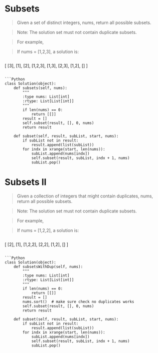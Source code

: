 # Subsets

> Given a set of distinct integers, nums, return all possible subsets.

> Note: The solution set must not contain duplicate subsets.

> For example,

> If nums = [1,2,3], a solution is:

> ```
[
  [3],
  [1],
  [2],
  [1,2,3],
  [1,3],
  [2,3],
  [1,2],
  []
]
```

```Python
class Solution(object):
    def subsets(self, nums):
        """
        :type nums: List[int]
        :rtype: List[List[int]]
        """
        if len(nums) == 0:
            return [[]]
        result = []
        self.subset(result, [], 0, nums)
        return result

    def subset(self, result, subList, start, nums):
        if subList not in result:
            result.append(list(subList))
        for indx in xrange(start, len(nums)):
            subList.append(nums[indx])
            self.subset(result, subList, indx + 1, nums)
            subList.pop()
```

# Subsets II

> Given a collection of integers that might contain duplicates, nums, return all possible subsets.

> Note: The solution set must not contain duplicate subsets.

> For example,

> If nums = [1,2,2], a solution is:

> ```
[
  [2],
  [1],
  [1,2,2],
  [2,2],
  [1,2],
  []
]
```

```Python
class Solution(object):
    def subsetsWithDup(self, nums):
        """
        :type nums: List[int]
        :rtype: List[List[int]]
        """
        if len(nums) == 0:
            return [[]]
        result = []
        nums.sort()  # make sure check no duplicates works
        self.subset(result, [], 0, nums)
        return result

    def subset(self, result, subList, start, nums):
        if subList not in result:
            result.append(list(subList))
        for indx in xrange(start, len(nums)):
            subList.append(nums[indx])
            self.subset(result, subList, indx + 1, nums)
            subList.pop()
```
